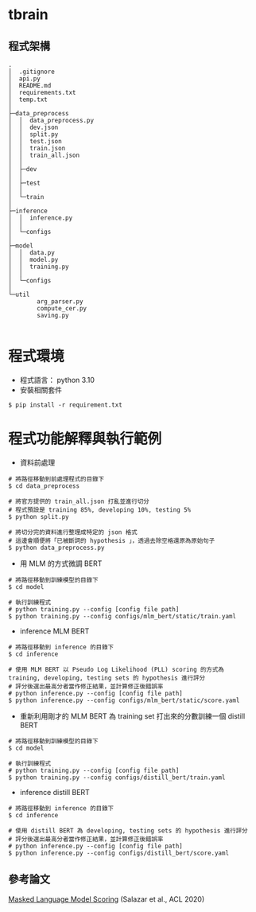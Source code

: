 # tbrain

## 程式架構
```
.
│  .gitignore
│  api.py
│  README.md
│  requirements.txt
│  temp.txt
│  
├─data_preprocess
│  │  data_preprocess.py
│  │  dev.json
│  │  split.py
│  │  test.json
│  │  train.json
│  │  train_all.json
│  │  
│  ├─dev
│  │      
│  ├─test
│  │      
│  └─train
│          
├─inference
│  │  inference.py
│  │  
│  └─configs
│                  
├─model
│  │  data.py
│  │  model.py
│  │  training.py
│  │              
│  └─configs
│                  
└─util
        arg_parser.py
        compute_cer.py
        saving.py
        
```


# 程式環境
* 程式語言：
python 3.10
* 安裝相關套件
``` 
$ pip install -r requirement.txt 
```


# 程式功能解釋與執行範例

* 資料前處理
```
# 將路徑移動到前處理程式的目錄下
$ cd data_preprocess

# 將官方提供的 train_all.json 打亂並進行切分
# 程式預設是 training 85%, developing 10%, testing 5%
$ python split.py

# 將切分完的資料進行整理成特定的 json 格式
# 這邊會順便將「已被斷詞的 hypothesis 」，透過去除空格還原為原始句子
$ python data_preprocess.py
```


* 用 MLM 的方式微調 BERT
```
# 將路徑移動到訓練模型的目錄下
$ cd model

# 執行訓練程式
# python training.py --config [config file path] 
$ python training.py --config configs/mlm_bert/static/train.yaml
```


* inference MLM BERT
```
# 將路徑移動到 inference 的目錄下
$ cd inference

# 使用 MLM BERT 以 Pseudo Log Likelihood (PLL) scoring 的方式為 training, developing, testing sets 的 hypothesis 進行評分
# 評分後選出最高分者當作修正結果，並計算修正後錯誤率
# python inference.py --config [config file path]
$ python inference.py --config configs/mlm_bert/static/score.yaml
```


* 重新利用剛才的 MLM BERT 為 training set 打出來的分數訓練一個 distill BERT
```
# 將路徑移動到訓練模型的目錄下
$ cd model

# 執行訓練程式
# python training.py --config [config file path] 
$ python training.py --config configs/distill_bert/train.yaml
```


* inference distill BERT
```
# 將路徑移動到 inference 的目錄下
$ cd inference

# 使用 distill BERT 為 developing, testing sets 的 hypothesis 進行評分
# 評分後選出最高分者當作修正結果，並計算修正後錯誤率
# python inference.py --config [config file path]
$ python inference.py --config configs/distill_bert/score.yaml
```

## 參考論文
[Masked Language Model Scoring](https://aclanthology.org/2020.acl-main.240) (Salazar et al., ACL 2020)
